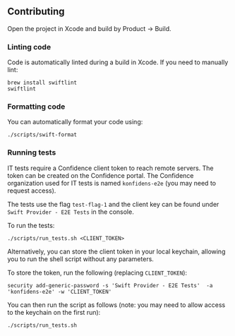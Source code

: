 ## Contributing

Open the project in Xcode and build by Product -> Build.

### Linting code

Code is automatically linted during a build in Xcode. If you need to manually lint:

```shell
brew install swiftlint
swiftlint
```

### Formatting code

You can automatically format your code using:

```shell
./scripts/swift-format
```

### Running tests

IT tests require a Confidence client token to reach remote servers. The token can be created on the Confidence portal. 
The Confidence organization used for IT tests is named `konfidens-e2e` (you may need to request access).

The tests use the flag `test-flag-1` and the client key can be found under `Swift Provider - E2E Tests` in the console.

To run the tests:

```shell
./scripts/run_tests.sh <CLIENT_TOKEN>
```

Alternatively, you can store the client token in your local keychain, allowing you to run the shell script without any parameters.

To store the token, run the following (replacing `CLIENT_TOKEN`):
```shell
security add-generic-password -s 'Swift Provider - E2E Tests'  -a 'konfidens-e2e' -w 'CLIENT_TOKEN'
```

You can then run the script as follows (note: you may need to allow access to the keychain on the first run):
```shell
./scripts/run_tests.sh
```

